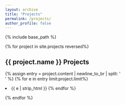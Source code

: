 ```yaml
---
layout: archive
title: "Projects"
permalink: /projects/
author_profile: false
---
```

{% include base_path %}


{% for project in site.projects reversed%}
   <h2> {{ project.name }} Projects</h2>
   
   {% assign entry = project.content | newline_to_br | split: '<br />' %}
   {% for e in entry limit:project.limit%}
   <li>   {{ e | strip_html }} 
   {% endfor %} 
   
   
{% endfor %}


